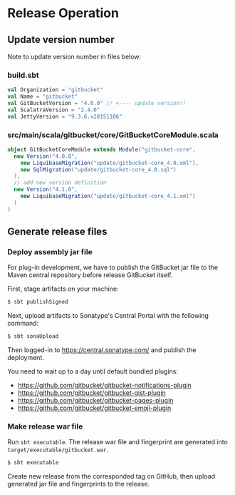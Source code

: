 Release Operation
========

Update version number
--------

Note to update version number in files below:

### build.sbt

```scala
val Organization = "gitbucket"
val Name = "gitbucket"
val GitBucketVersion = "4.0.0" // <---- update version!!
val ScalatraVersion = "2.4.0"
val JettyVersion = "9.3.6.v20151106"
```

### src/main/scala/gitbucket/core/GitBucketCoreModule.scala

```scala
object GitBucketCoreModule extends Module("gitbucket-core",
  new Version("4.0.0",
    new LiquibaseMigration("update/gitbucket-core_4.0.xml"),
    new SqlMigration("update/gitbucket-core_4.0.sql")
  ),
  // add new version definition
  new Version("4.1.0",
    new LiquibaseMigration("update/gitbucket-core_4.1.xml")
  )
)
```

Generate release files
--------

### Deploy assembly jar file

For plug-in development, we have to publish the GitBucket jar file to the Maven central repository before release GitBucket itself.
 
First, stage artifacts on your machine:

```bash
$ sbt publishSigned
```

Next, upload artifacts to Sonatype's Central Portal with the following command:

```bash
$ sbt sonaUpload
```

Then logged-in to https://central.sonatype.com/ and publish the deployment.

You need to wait up to a day until default bundled plugins:

- https://github.com/gitbucket/gitbucket-notifications-plugin
- https://github.com/gitbucket/gitbucket-gist-plugin
- https://github.com/gitbucket/gitbucket-pages-plugin
- https://github.com/gitbucket/gitbucket-emoji-plugin

### Make release war file

Run `sbt executable`. The release war file and fingerprint are generated into `target/executable/gitbucket.war`.

```bash
$ sbt executable
```
Create new release from the corresponded tag on GitHub, then upload generated jar file and fingerprints to the release.
